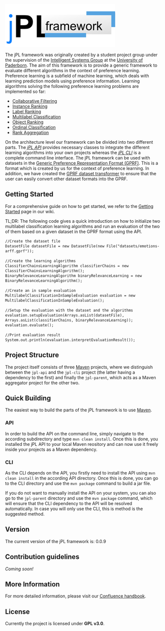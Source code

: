 ![](https://github.com/Intelligent-Systems-Group/jpl-framework/blob/master/logo.png)

The jPL framework was originally created by a student project group under the supervision of the [Intelligent Systems Group](https://www-old.cs.uni-paderborn.de/fachgebiete/intelligente-systeme.html) at the [University of Paderborn](https://www.uni-paderborn.de/en/university/). The aim of this framework is to provide a generic framework to evaluate different algorithms in the context of preference learning. Preference learning is a subfield of machine learning, which deals with learning prediction models using preference information.
Learning algorithms solving the following preference learning problems are implemented so far:

* [Collaborative Filtering](http://jpl-framework.cs.upb.de:8090/display/BAC/Collaborative+Filtering)
* [Instance Ranking](http://jpl-framework.cs.upb.de:8090/display/BAC/Instance+Ranking)
* [Label Ranking](http://jpl-framework.cs.upb.de:8090/display/BAC/Label+Ranking)
* [Multilabel Classification](http://jpl-framework.cs.upb.de:8090/display/BAC/Multilabel+Classification)
* [Object Ranking](http://jpl-framework.cs.upb.de:8090/display/BAC/Object+Ranking)
* [Ordinal Classification](http://jpl-framework.cs.upb.de:8090/display/BAC/Ordinal+Classification)
* [Rank Aggregation](http://jpl-framework.cs.upb.de:8090/display/BAC/Rank+Aggregation)

On the architecture level our framework can be divided into two different parts. The [*jPL API*](http://jpl-framework.cs.upb.de:8090/display/BAC/API) provides necessary classes to integrate the different learning algorithms into your own projects whereas the [*jPL CLI*](http://jpl-framework.cs.upb.de:8090/display/BAC/Command+Line+Interface) is a complete command line interface.
The jPL framework can be used with datasets in the [Generic Preference Representation Format (GPRF)](http://jpl-framework.cs.upb.de:8090/display/BAC/GPRF+in+Detail). This is a format which is created by us for the context of preference learning. In addition, we have created the [GPRF dataset transformer](http://jpl-framework.cs.upb.de:8090/display/BAC/GPRF+Dataset+Transformer) to ensure that the user can easily convert other dataset formats into the GPRF.

## Getting Started 
For a comprehensive guide on how to get started, we refer to the [Getting Started](http://jpl-framework.cs.upb.de:8090/display/BAC/Getting+Started) page in our wiki.

TL;DR:
The following code gives a quick introduction on how to initialize two multilabel classification learning algorithms and run an evaluation of the two of them based on a given dataset in the GPRF format using the API. 

    //Create the dataset file
    DatasetFile datasetFile = new DatasetFile(new File("datasets/emotions-arff.gprf"));
    
    //Create the learning algorithms
    ClassifierChainsLearningAlgorithm classifierChains = new ClassifierChainsLearningAlgorithm();
    BinaryRelevanceLearningAlgorithm binaryRelevanceLearning = new BinaryRelevanceLearningAlgorithm();
    
    //Create an in sample evaluation
    MultilabelClassificationInSampleEvaluation evaluation = new MultilabelClassificationInSampleEvaluation();
    
    //Setup the evaluation with the dataset and the algorithms
    evaluation.setupEvaluation(Arrays.asList(datasetFile), Arrays.asList(classifierChains, binaryRelevanceLearning));
    evaluation.evaluate();
    
    //Print evaluation result
    System.out.println(evaluation.interpretEvaluationResult());

## Project Structure
The project itself consists of three [Maven](https://maven.apache.org/) projects, where we distinguish between the `jpl-api` and the `jpl-cli` project (the latter having a dependency to the first) and finally the `jpl-parent`, which acts as a Maven aggregator project for the other two. 

## Quick Building
The easiest way to build the parts of the jPL framework is to use [Maven](https://maven.apache.org/).

### API
In order to build the API on the command line, simply navigate to the according subdirectory and type `mvn clean install`. Once this is done, you installed the jPL API to your local Maven reository and can now use it freely inside your projects as a Maven dependency.

### CLI
As the CLI depends on the API, you firstly need to install the API using `mvn clean install` in the according API directory. Once this is done, you can go to the CLI directory and use the `mvn package` command to build a jar file. 

If you do not want to manually install the API on your system, you can also go to the `jpl-parent` directory and use the `mvn package` command, which will ensure that the CLI dependency to the API will be resolved automatically. In case you will only use the CLI, this is method is the suggested method.

## Version
The current version of the jPL framework is: 0.0.9

## Contribution guidelines 
*Coming soon!*

## More Information
For more detailed information, please visit our [Confluence handbook](http://jpl-framework.cs.upb.de:8090/display/BAC/Introduction).

## License
Currently the project is licensed under **GPL v3.0**. 
